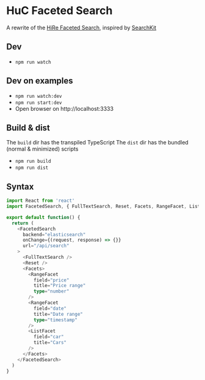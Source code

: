 # HuC Faceted Search

A rewrite of the [HiRe Faceted Search](https://github.com/huygensing/hire-faceted-search), inspired by [SearchKit](http://searchkit.co)

## Dev

- `npm run watch`

## Dev on examples

- `npm run watch:dev`
- `npm run start:dev`
- Open browser on http://localhost:3333

## Build & dist
The `build` dir has the transpiled TypeScript
The `dist` dir has the bundled (normal & minimized) scripts

- `npm run build`
- `npm run dist`

## Syntax
```typescript
import React from 'react'
import FacetedSearch, { FullTextSearch, Reset, Facets, RangeFacet, ListFacet } from 'huc-faceted-search'

export default function() {
  return (
    <FacetedSearch
      backend="elasticsearch"
      onChange={(request, response) => {}}
      url="/api/search"
    >
      <FullTextSearch />
      <Reset />
      <Facets>
        <RangeFacet
          field="price"
          title="Price range"
          type="number"
        />
        <RangeFacet
          field="date"
          title="Date range"
          type="timestamp"
        />
        <ListFacet
          field="car"
          title="Cars"
        />
      </Facets>
    </FacetedSearch>
  )
}
```

